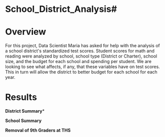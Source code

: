 # School_District_Analysis#

# **Overview** #

For this project, Data Scientist Maria has asked for help with the analysis of a school district's standardized test scores. Student scores for math and reading were analyzed by school, school type (District or Charter), school size, and the budget for each school and spending per student. We are looking to see what affects, if any, that these variables have on test scores. This in turn will allow the district to better budget for each school for each year.

# Results #

**District Summary***

**School Summary**

**Removal of 9th Graders at THS**
